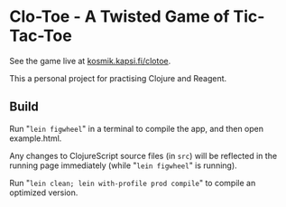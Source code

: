# Clo-Toe - A Twisted Game of Tic-Tac-Toe

See the game live at [kosmik.kapsi.fi/clotoe](http://kosmik.kapsi.fi/clotoe/).

This a personal project for practising Clojure and Reagent.

## Build

Run "`lein figwheel`" in a terminal to compile the app, and then open example.html.

Any changes to ClojureScript source files (in `src`) will be reflected in the running page immediately
(while "`lein figwheel`" is running).

Run "`lein clean; lein with-profile prod compile`" to compile an optimized version.

